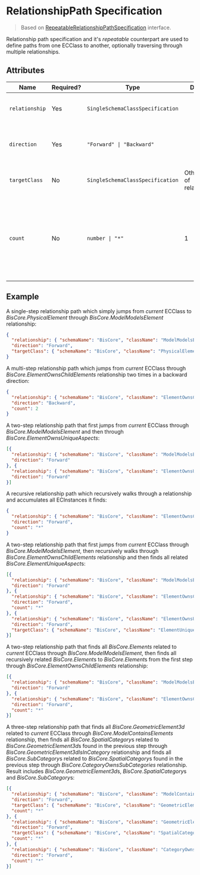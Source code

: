 # RelationshipPath Specification

> Based on [RepeatableRelationshipPathSpecification]($presentation-common) interface.

Relationship path specification and it's *repeatable* counterpart are used to define paths from one ECClass to another, optionally traversing through multiple relationships.

## Attributes

Name | Required? | Type | Default | Meaning
-|-|-|-|-
`relationship` | Yes | `SingleSchemaClassSpecification` | | Specification of the relationship to follow.
`direction` | Yes | `"Forward" \| "Backward"` | | Direction in which the relationship should be followed.
`targetClass` | No | `SingleSchemaClassSpecification` | Other end of relationship | Specification of the related class.
`count` | No | `number \| "*"` | 1 | Number of times the relationship should be traversed. If "*" used the result of previous step will be included also.

## Example

A single-step relationship path which simply jumps from *current* ECClass to *BisCore.PhysicalElement* through *BisCore.ModelModelsElement* relationship:

```JSON
{
  "relationship": { "schemaName": "BisCore", "className": "ModelModelsElement" },
  "direction": "Forward",
  "targetClass": { "schemaName": "BisCore", "className": "PhysicalElement" }
}
```

A multi-step relationship path which jumps from *current* ECClass through *BisCore.ElementOwnsChildElements* relationship two times in a backward direction:

```JSON
{
  "relationship": { "schemaName": "BisCore", "className": "ElementOwnsChildElements" },
  "direction": "Backward",
  "count": 2
}
```

A two-step relationship path that first jumps from *current* ECClass through *BisCore.ModelModelsElement* and then through *BisCore.ElementOwnsUniqueAspects*:

```JSON
[{
  "relationship": { "schemaName": "BisCore", "className": "ModelModelsElement" },
  "direction": "Forward"
}, {
  "relationship": { "schemaName": "BisCore", "className": "ElementOwnsUniqueAspects" },
  "direction": "Forward"
}]
```

A recursive relationship path which recursively walks through a relationship and accumulates all ECInstances it finds:

```JSON
{
  "relationship": { "schemaName": "BisCore", "className": "ElementOwnsChildElements" },
  "direction": "Forward",
  "count": "*"
}
```

A two-step relationship path that first jumps from *current* ECClass through *BisCore.ModelModelsElement*, then recursively walks through *BisCore.ElementOwnsChildElements* relationship and then finds all related *BisCore.ElementUniqueAspect*s:

```JSON
[{
  "relationship": { "schemaName": "BisCore", "className": "ModelModelsElement" },
  "direction": "Forward"
}, {
  "relationship": { "schemaName": "BisCore", "className": "ElementOwnsChildElements" },
  "direction": "Forward",
  "count": "*"
}, {
  "relationship": { "schemaName": "BisCore", "className": "ElementOwnsUniqueAspects" },
  "direction": "Forward",
  "targetClass": { "schemaName": "BisCore", "className": "ElementUniqueAspect" }
}]
```

A two-step relationship path that finds all *BisCore.Elements* related to *current* ECClass through *BisCore.ModelModelsElement*, then finds all recursively related *BisCore.Element*s to *BisCore.Element*s from the first step through *BisCore.ElementOwnsChildElements* relationship:

```JSON
[{
  "relationship": { "schemaName": "BisCore", "className": "ModelModelsElement" },
  "direction": "Forward"
}, {
  "relationship": { "schemaName": "BisCore", "className": "ElementOwnsChildElements" },
  "direction": "Forward",
  "count": "*"
}]
```

A three-step relationship path that finds all *BisCore.GeometricElement3d* related to *current* ECClass through *BisCore.ModelContainsElements* relationship, then finds all *BisCore.SpatialCategory*s related to *BisCore.GeometricElement3d*s found in the previous step through *BisCore.GeometricElement3dIsInCategory* relationship and finds all *BisCore.SubCategory*s related to *BisCore.SpatialCategory*s found in the previous step through *BisCore.CategoryOwnsSubCategories* relationship. Result includes *BisCore.GeometricElement3d*s, *BisCore.SpatialCategory*s and *BisCore.SubCategory*s:

```JSON
[{
  "relationship": { "schemaName": "BisCore", "className": "ModelContainsElements" },
  "direction": "Forward",
  "targetClass": { "schemaName": "BisCore", "className": "GeometricElement3d" },
  "count": "*"
}, {
  "relationship": { "schemaName": "BisCore", "className": "GeometricElement3dIsInCategory" },
  "direction": "Forward",
  "targetClass": { "schemaName": "BisCore", "className": "SpatialCategory" },
  "count": "*"
}, {
  "relationship": { "schemaName": "BisCore", "className": "CategoryOwnsSubCategories" },
  "direction": "Forward",
  "count": "*"
}]
```
